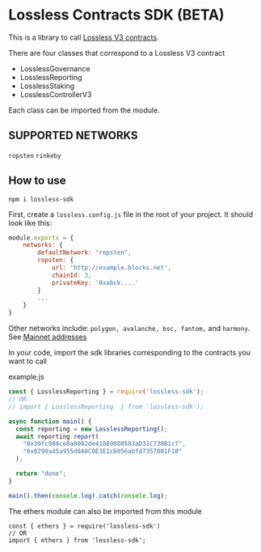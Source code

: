 # Lossless Contracts SDK (BETA)

This is a library to call [Lossless V3 contracts](https://github.com/Lossless-Cash/lossless-v3).

There are four classes that correspond to a Lossless V3 contract

- LosslessGovernance
- LosslessReporting
- LosslessStaking
- LosslessControllerV3

Each class can be imported from the module.

## SUPPORTED NETWORKS

`ropsten`
`rinkeby`

## How to use

```
npm i lossless-sdk
```

First, create a `lossless.config.js` file in the root of your project. It should look like this:

```js
module.exports = {
    networks: {
        defaultNetwork: "ropsten",
        ropsten: {
            url: 'http://example.blocks.net',
            chainId: 3,
            privateKey: '0xabck....'
        }
        ...
    }
}
```

Other networks include: `polygon, avalanche, bsc, fantom,` and `harmony`.
See [Mainnet addresses](https://lossless-cash.gitbook.io/lossless/technical-reference/lossless-controller/deployments)

In your code, import the sdk libraries corresponding to the contracts you want to call

example.js

```js
const { LosslessReporting } = require('lossless-sdk');
// OR
// import { LosslessReporting  } from 'lossless-sdk');

async function main() {
  const reporting = new LosslessReporting();
  await reporting.report(
    "0x39fc984ce8a0082de41889080583aD31C730B1c7",
    "0x0299a45a955d0A0C0E3E1c6056abfd7357801F10"
  );

  return "done";
}

main().then(console.log).catch(console.log);

```

The ethers module can also be imported from this module

```
const { ethers } = require('lossless-sdk')
// OR
import { ethers } from 'lossless-sdk';
```
